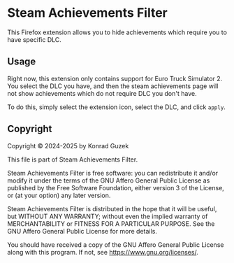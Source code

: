 # Steam Achievements Filter

This Firefox extension allows you to hide achievements which require you to have specific DLC.

## Usage

Right now, this extension only contains support for Euro Truck Simulator 2. You select the DLC you have, and then the steam achievements page will not show achievements which do not require DLC you don't have.

To do this, simply select the extension icon, select the DLC, and click `apply`.

## Copyright

Copyright © 2024-2025 by Konrad Guzek

This file is part of Steam Achievements Filter.

Steam Achievements Filter is free software: you can redistribute it and/or modify
it under the terms of the GNU Affero General Public License as published by
the Free Software Foundation, either version 3 of the License, or
(at your option) any later version.

Steam Achievements Filter is distributed in the hope that it will be useful,
but WITHOUT ANY WARRANTY; without even the implied warranty of
MERCHANTABILITY or FITNESS FOR A PARTICULAR PURPOSE.  See the
GNU Affero General Public License for more details.

You should have received a copy of the GNU Affero General Public License
along with this program.  If not, see <https://www.gnu.org/licenses/>.
